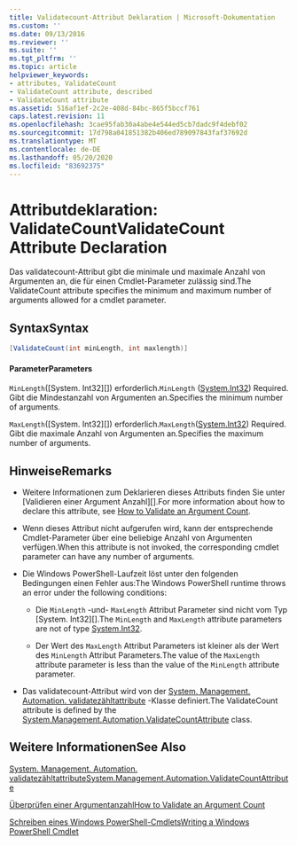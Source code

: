 ```yaml
---
title: Validatecount-Attribut Deklaration | Microsoft-Dokumentation
ms.custom: ''
ms.date: 09/13/2016
ms.reviewer: ''
ms.suite: ''
ms.tgt_pltfrm: ''
ms.topic: article
helpviewer_keywords:
- attributes, ValidateCount
- ValidateCount attribute, described
- ValidateCount attribute
ms.assetid: 516af1ef-2c2e-408d-84bc-865f5bccf761
caps.latest.revision: 11
ms.openlocfilehash: 3cae95fab30a4abe4e544ed5cb7dadc9f4debf02
ms.sourcegitcommit: 17d798a041851382b406ed789097843faf37692d
ms.translationtype: MT
ms.contentlocale: de-DE
ms.lasthandoff: 05/20/2020
ms.locfileid: "83692375"
---
```

# <a name="validatecount-attribute-declaration"></a><span data-ttu-id="e136d-102">Attributdeklaration: ValidateCount</span><span class="sxs-lookup"><span data-stu-id="e136d-102">ValidateCount Attribute Declaration</span></span>

<span data-ttu-id="e136d-103">Das validatecount-Attribut gibt die minimale und maximale Anzahl von Argumenten an, die für einen Cmdlet-Parameter zulässig sind.</span><span class="sxs-lookup"><span data-stu-id="e136d-103">The ValidateCount attribute specifies the minimum and maximum number of arguments allowed for a cmdlet parameter.</span></span>

## <a name="syntax"></a><span data-ttu-id="e136d-104">Syntax</span><span class="sxs-lookup"><span data-stu-id="e136d-104">Syntax</span></span>

```csharp
[ValidateCount(int minLength, int maxlength)]
```

#### <a name="parameters"></a><span data-ttu-id="e136d-105">Parameter</span><span class="sxs-lookup"><span data-stu-id="e136d-105">Parameters</span></span>

<span data-ttu-id="e136d-106">`MinLength`([System. Int32][]) erforderlich.</span><span class="sxs-lookup"><span data-stu-id="e136d-106">`MinLength` ([System.Int32][]) Required.</span></span> <span data-ttu-id="e136d-107">Gibt die Mindestanzahl von Argumenten an.</span><span class="sxs-lookup"><span data-stu-id="e136d-107">Specifies the minimum number of arguments.</span></span>

<span data-ttu-id="e136d-108">`MaxLength`([System. Int32][]) erforderlich.</span><span class="sxs-lookup"><span data-stu-id="e136d-108">`MaxLength`([System.Int32][]) Required.</span></span> <span data-ttu-id="e136d-109">Gibt die maximale Anzahl von Argumenten an.</span><span class="sxs-lookup"><span data-stu-id="e136d-109">Specifies the maximum number of arguments.</span></span>

## <a name="remarks"></a><span data-ttu-id="e136d-110">Hinweise</span><span class="sxs-lookup"><span data-stu-id="e136d-110">Remarks</span></span>

- <span data-ttu-id="e136d-111">Weitere Informationen zum Deklarieren dieses Attributs finden Sie unter [Validieren einer Argument Anzahl][].</span><span class="sxs-lookup"><span data-stu-id="e136d-111">For more information about how to declare this attribute, see [How to Validate an Argument Count][].</span></span>

- <span data-ttu-id="e136d-112">Wenn dieses Attribut nicht aufgerufen wird, kann der entsprechende Cmdlet-Parameter über eine beliebige Anzahl von Argumenten verfügen.</span><span class="sxs-lookup"><span data-stu-id="e136d-112">When this attribute is not invoked, the corresponding cmdlet parameter can have any number of arguments.</span></span>

- <span data-ttu-id="e136d-113">Die Windows PowerShell-Laufzeit löst unter den folgenden Bedingungen einen Fehler aus:</span><span class="sxs-lookup"><span data-stu-id="e136d-113">The Windows PowerShell runtime throws an error under the following conditions:</span></span>

  - <span data-ttu-id="e136d-114">Die `MinLength` -und- `MaxLength` Attribut Parameter sind nicht vom Typ [System. Int32][].</span><span class="sxs-lookup"><span data-stu-id="e136d-114">The `MinLength` and `MaxLength` attribute parameters are not of type [System.Int32][].</span></span>

  - <span data-ttu-id="e136d-115">Der Wert des `MaxLength` Attribut Parameters ist kleiner als der Wert des `MinLength` Attribut Parameters.</span><span class="sxs-lookup"><span data-stu-id="e136d-115">The value of the `MaxLength` attribute parameter is less than the value of the `MinLength` attribute parameter.</span></span>

- <span data-ttu-id="e136d-116">Das validatecount-Attribut wird von der [System. Management. Automation. validatezähltattribute][] -Klasse definiert.</span><span class="sxs-lookup"><span data-stu-id="e136d-116">The ValidateCount attribute is defined by the [System.Management.Automation.ValidateCountAttribute][] class.</span></span>

## <a name="see-also"></a><span data-ttu-id="e136d-117">Weitere Informationen</span><span class="sxs-lookup"><span data-stu-id="e136d-117">See Also</span></span>

<span data-ttu-id="e136d-118">[System. Management. Automation. validatezähltattribute][]</span><span class="sxs-lookup"><span data-stu-id="e136d-118">[System.Management.Automation.ValidateCountAttribute][]</span></span>

<span data-ttu-id="e136d-119">[Überprüfen einer Argumentanzahl][]</span><span class="sxs-lookup"><span data-stu-id="e136d-119">[How to Validate an Argument Count][]</span></span>

<span data-ttu-id="e136d-120">[Schreiben eines Windows PowerShell-Cmdlets][]</span><span class="sxs-lookup"><span data-stu-id="e136d-120">[Writing a Windows PowerShell Cmdlet][]</span></span>

[Überprüfen einer Argumentanzahl]: how-to-validate-an-argument-count.md
[How to Validate an Argument Count]: how-to-validate-an-argument-count.md
[Schreiben eines Windows PowerShell-Cmdlets]: writing-a-windows-powershell-cmdlet.md
[Writing a Windows PowerShell Cmdlet]: writing-a-windows-powershell-cmdlet.md

[System.Int32]: /dotnet/api/System.Int32
[System. Management. Automation. validatezähltattribute]: /dotnet/api/System.Management.Automation.ValidateCountAttribute
[System.Management.Automation.ValidateCountAttribute]: /dotnet/api/System.Management.Automation.ValidateCountAttribute
